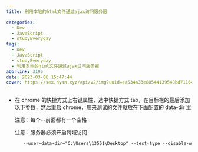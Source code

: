 ```yaml
---
title: 利用本地的html文件通过ajax访问服务器

categories:
  - Dev
  - JavaScript
  - studyEveryday
tags:
  - Dev
  - JavaScript
  - studyEveryday
  - 利用本地的html文件通过ajax访问服务器
abbrlink: 3195
date: 2023-03-06 15:47:44
cover: https://sex.nyan.xyz/api/v2/img?uuid=ea534a33e88544139548bd71164f2f10
---
```


- 在 chrome 的快捷方式上右键属性，选中快捷方式 tab，在目标栏的最后添加以下参数，然后重启 chrome，用来测试的文件就放在下面配置的 data-dir 里

  注意：每个--前面都有一个空格

  注意：服务器必须开启跨域访问

  ```xml
     --user-data-dir="C:\Users\13551\Desktop" --test-type --disable-web-security
  ```